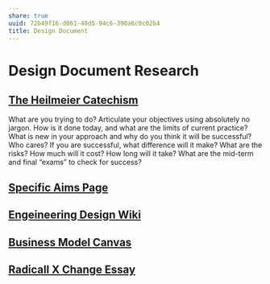 ```yaml
---
share: true
uuid: 72b49f16-d061-40d5-94c6-390a6c0c02b4
title: Design Document
---
```

# Design Document Research

## [The Heilmeier Catechism](https://www.darpa.mil/work-with-us/heilmeier-catechism)

What are you trying to do? Articulate your objectives using absolutely no jargon.
How is it done today, and what are the limits of current practice?
What is new in your approach and why do you think it will be successful?
Who cares? If you are successful, what difference will it make?
What are the risks?
How much will it cost?
How long will it take?
What are the mid-term and final “exams” to check for success?
## [Specific Aims Page](https://www.biosciencewriters.com/NIH-Grant-Applications-The-Anatomy-of-a-Specific-Aims-Page.aspx)

## [Engeineering Design Wiki](https://deseng.ryerson.ca/dokuwiki/design:design_roadmap)

## [Business Model Canvas](https://en.wikipedia.org/wiki/Business_Model_Canvas)

## [Radicall X Change Essay](https://www.radicalxchange.org/kiosk/announcements/fellowship-program-2021/?s=09)
